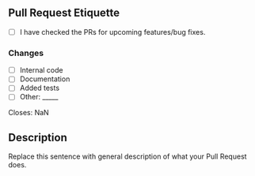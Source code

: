 ## Pull Request Etiquette

<!--
  There are several guidelines you should follow in order for your
  Pull Request to be merged.
-->

- [ ] I have checked the PRs for upcoming features/bug fixes.

<!--
  It is sometimes better to include more changes in a single commit. 
  If you find yourself having an overwhelming amount of commits, you
  can **rebase** your branch.
-->

### Changes

- [ ] Internal code
- [ ] Documentation
- [ ] Added tests
- [ ] Other: \_____ <!-- Insert other type here -->

<!-- Replace "NaN" with an issue number if this is a response to an issue -->

Closes: NaN

## Description

Replace this sentence with general description of what your Pull Request does.
